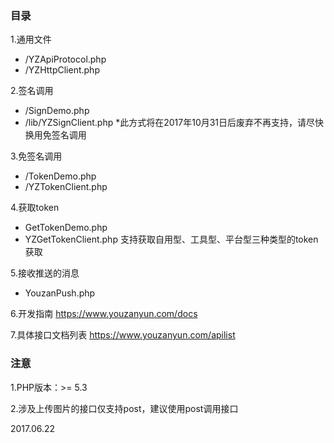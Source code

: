 ### 目录

1.通用文件
- /YZApiProtocol.php
- /YZHttpClient.php

2.签名调用
- /SignDemo.php
- /lib/YZSignClient.php
*此方式将在2017年10月31日后废弃不再支持，请尽快换用免签名调用

3.免签名调用
- /TokenDemo.php
- /YZTokenClient.php

4.获取token
- GetTokenDemo.php
- YZGetTokenClient.php
支持获取自用型、工具型、平台型三种类型的token获取

5.接收推送的消息
- YouzanPush.php


6.开发指南
https://www.youzanyun.com/docs

7.具体接口文档列表
https://www.youzanyun.com/apilist


### 注意

1.PHP版本：>= 5.3

2.涉及上传图片的接口仅支持post，建议使用post调用接口

2017.06.22
